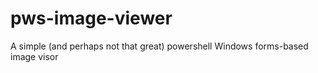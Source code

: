 # pws-image-viewer
A simple (and perhaps not that great) powershell Windows forms-based image visor
